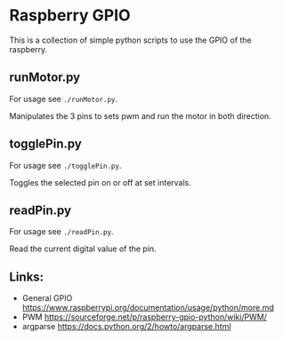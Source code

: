 Raspberry GPIO
===============

This is a collection of simple python scripts to use the GPIO of the raspberry.

runMotor.py
-------------

For usage see `./runMotor.py`.

Manipulates the 3 pins to sets pwm and run the motor in both direction.

togglePin.py
-------------

For usage see `./togglePin.py`.

Toggles the selected pin on or off at set intervals.


readPin.py
-------------

For usage see `./readPin.py`.

Read the current digital value of the pin.

Links:
---------

* General GPIO https://www.raspberrypi.org/documentation/usage/python/more.md
* PWM https://sourceforge.net/p/raspberry-gpio-python/wiki/PWM/
* argparse https://docs.python.org/2/howto/argparse.html

